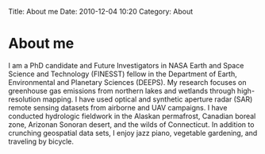 Title: About me
Date: 2010-12-04 10:20
Category: About

# About me

I am a PhD candidate and Future Investigators in NASA Earth and Space 
Science and Technology (FINESST) fellow in the Department of Earth, 
Environmental and Planetary Sciences (DEEPS). My research focuses on 
greenhouse gas emissions from northern lakes and wetlands through 
high-resolution mapping. I have used optical and synthetic aperture radar 
(SAR) remote sensing datasets from airborne and UAV campaigns. I have 
conducted hydrologic fieldwork in the Alaskan permafrost, Canadian boreal 
zone, Arizonan Sonoran desert, and the wilds of Connecticut. In addition 
to crunching geospatial data sets, I enjoy jazz piano, vegetable 
gardening, and traveling by bicycle.
